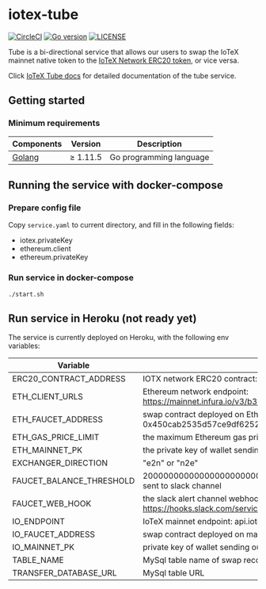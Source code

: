 # iotex-tube

[![CircleCI](https://circleci.com/gh/iotexproject/iotex-antenna-go.svg?style=svg)](https://circleci.com/gh/iotexproject/iotex-tube)
[![Go version](https://img.shields.io/badge/go-1.11.5-blue.svg)](https://github.com/moovweb/gvm)
[![LICENSE](https://img.shields.io/badge/License-Apache%202.0-blue.svg)](LICENSE)

Tube is a bi-directional service that allows our users to swap the IoTeX mainnet native token to the [IoTeX Network ERC20 token](https://etherscan.io/token/0x6fb3e0a217407efff7ca062d46c26e5d60a14d69), or vice versa.

Click [IoTeX Tube docs](https://github.com/iotexproject/iotex-bootstrap/blob/master/tube/tube.md) for detailed documentation of the tube service.

## Getting started

### Minimum requirements

| Components | Version | Description |
|----------|-------------|-------------|
| [Golang](https://golang.org) | &ge; 1.11.5 | Go programming language |

## Running the service with docker-compose

### Prepare config file

Copy `service.yaml` to current directory, and fill in the following fields:
* iotex.privateKey
* ethereum.client
* ethereum.privateKey

### Run service in docker-compose

```
./start.sh
```

## Run service in Heroku (not ready yet)
The service is currently deployed on Heroku, with the following env variables:

| Variable | Description |
|----------|-------------|
| ERC20_CONTRACT_ADDRESS | IOTX network ERC20 contract: 0x6fB3e0A217407EFFf7Ca062D46c26E5d60a14d69 |
| ETH_CLIENT_URLS | Ethereum network endpoint: https://mainnet.infura.io/v3/b355cae6fafc4302b106b937ee6c15af |
| ETH_FAUCET_ADDRESS | swap contract deployed on Ethereum: 0x450cab2535d57ce9df625297d796aee266611728 |
| ETH_GAS_PRICE_LIMIT | the maximum Ethereum gas price we set: 20000000000 |
| ETH_MAINNET_PK | the private key of wallet sending out Ethereum |
| EXCHANGER_DIRECTION | "e2n" or "n2e" |
| FAUCET_BALANCE_THRESHOLD | 20000000000000000000000: once wallet balance drop below this amount, alert will be sent to slack channel |
| FAUCET_WEB_HOOK | the slack alert channel webhook URL: https://hooks.slack.com/services/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 |
| IO_ENDPOINT | IoTeX mainnet endpoint: api.iotex.one:443 |
| IO_FAUCET_ADDRESS | swap contract deployed on mainnet: io1p99pprm79rftj4r6kenfjcp8jkp6zc6mytuah5 |
| IO_MAINNET_PK | private key of wallet sending out IoTeX mainnet token |
| TABLE_NAME | MySql table name of swap record |
| TRANSFER_DATABASE_URL | MySql table URL |
